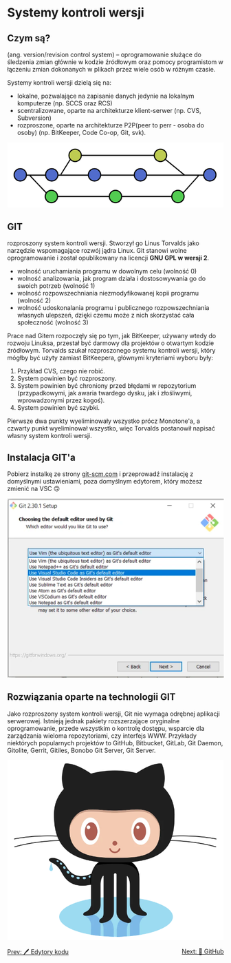 # Systemy kontroli wersji
## Czym są?
(ang. version/revision control system) – oprogramowanie służące do śledzenia zmian głównie w kodzie źródłowym oraz pomocy programistom w łączeniu zmian dokonanych w plikach przez wiele osób w różnym czasie.

Systemy kontroli wersji dzielą się na:
  - lokalne, pozwalające na zapisanie danych jedynie na lokalnym komputerze (np. SCCS oraz RCS)
  - scentralizowane, oparte na architekturze klient-serwer (np. CVS, Subversion)
  - rozproszone, oparte na architekturze P2P(peer to perr - osoba do osoby) (np. BitKeeper, Code Co-op, Git, svk).

![Version Control System Scheme](./images/version_control_systems_scheme.svg)

## GIT
rozproszony system kontroli wersji. Stworzył go Linus Torvalds jako narzędzie wspomagające rozwój jądra Linux. Git stanowi wolne oprogramowanie i został opublikowany na licencji **GNU GPL w wersji 2**.
- wolność uruchamiania programu w dowolnym celu (wolność 0)
- wolność analizowania, jak program działa i dostosowywania go do swoich potrzeb (wolność 1)
- wolność rozpowszechniania niezmodyfikowanej kopii programu (wolność 2)
- wolność udoskonalania programu i publicznego rozpowszechniania własnych ulepszeń, dzięki czemu może z nich skorzystać cała społeczność (wolność 3)

Prace nad Gitem rozpoczęły się po tym, jak BitKeeper, używany wtedy do rozwoju Linuksa, przestał być darmowy dla projektów o otwartym kodzie źródłowym. Torvalds szukał rozproszonego systemu kontroli wersji, który mógłby być użyty zamiast BitKeepera, głównymi kryteriami wyboru były:

1. Przykład CVS, czego nie robić.
2. System powinien być rozproszony.
3. System powinien być chroniony przed błędami w repozytorium (przypadkowymi, jak awaria twardego dysku, jak i złośliwymi, wprowadzonymi przez kogoś).
4. System powinien być szybki.

Pierwsze dwa punkty wyeliminowały wszystko prócz Monotone'a, a czwarty punkt wyeliminował wszystko, więc Torvalds postanowił napisać własny system kontroli wersji.

## Instalacja GIT'a
Pobierz instalkę ze strony
[git-scm.com](https://git-scm.com/download/win)
i przeprowadź instalację z domyślnymi ustawieniami, poza domyślnym edytorem, który możesz zmienić na VSC 🙃

![GIT installation](./images/github_installation.webp)

## Rozwiązania oparte na technologii GIT

Jako rozproszony system kontroli wersji, Git nie wymaga odrębnej aplikacji serwerowej. Istnieją jednak pakiety rozszerzające oryginalne oprogramowanie, przede wszystkim o kontrolę dostępu, wsparcie dla zarządzania wieloma repozytoriami, czy interfejs WWW. Przykłady niektórych popularnych projektów to GitHub, Bitbucket, GitLab, Git Daemon, Gitolite, Gerrit, Gitiles, Bonobo Git Server, Git Server.

![GitHub Octocat](./images/octocat.webp)


<div style="display:flex;justify-content:space-between;">
  <a href="./#/code_editors?id=edytory-kodu">Prev: 🖊️ Edytory kodu</a>
  <a href="./#/github?id=github">Next: 🐙 GitHub</a>
</div>
